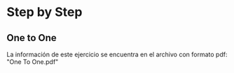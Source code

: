 # Step by Step
## One to One
   La información de este ejercicio se encuentra en el archivo con formato pdf: "One To One.pdf"